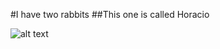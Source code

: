#I have two rabbits
##This one is called Horacio

![alt text](https://lh6.googleusercontent.com/-Xwtgn90ANas/VL2dHbKa5DI/AAAAAAAAOZY/Rvx7ZD_6hi4/w680-h510-no/IMG_20150119_181613.jpg "Sleepy Hori")


